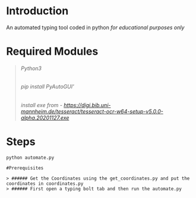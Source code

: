 # Introduction
An automated typing tool coded in python *for educational purposes only*

# Required Modules
> ###### Python3
> ###### pip install PyAutoGUI'
> ###### install exe from - https://digi.bib.uni-mannheim.de/tesseract/tesseract-ocr-w64-setup-v5.0.0-alpha.20201127.exe

# Steps

```
python automate.py

#Prerequisites

> ###### Get the Coordinates using the get_coordinates.py and put the coordinates in coordinates.py
> ###### First open a typing bolt tab and then run the automate.py
